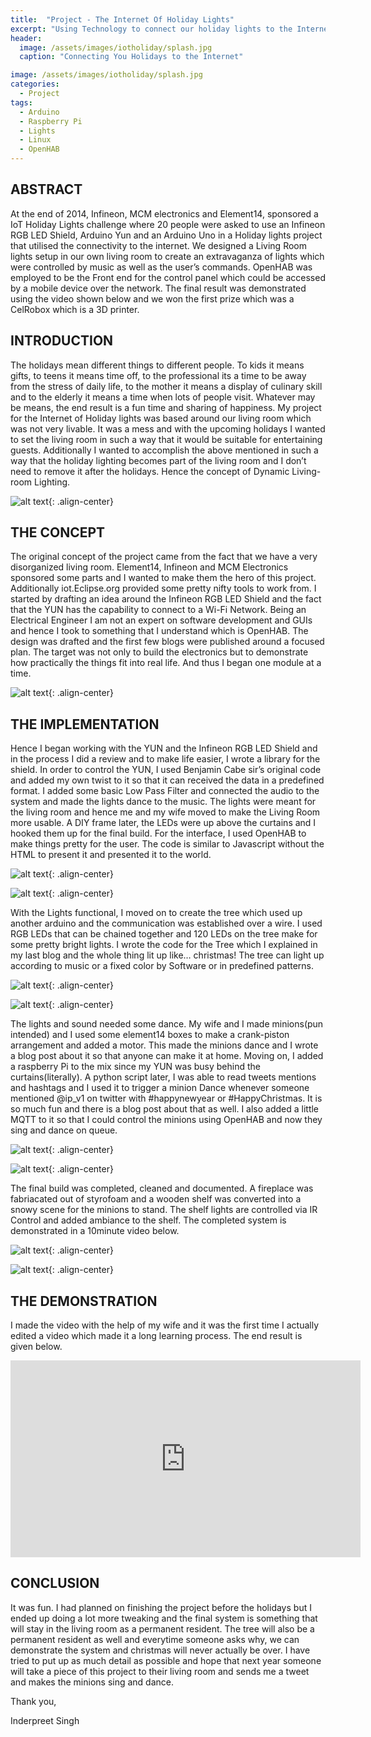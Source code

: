 ```yaml
---
title:  "Project - The Internet Of Holiday Lights"
excerpt: "Using Technology to connect our holiday lights to the Internet."
header:
  image: /assets/images/iotholiday/splash.jpg
  caption: "Connecting You Holidays to the Internet"

image: /assets/images/iotholiday/splash.jpg
categories:
  - Project
tags:
  - Arduino
  - Raspberry Pi
  - Lights
  - Linux
  - OpenHAB
---
```


## ABSTRACT

At the end of 2014, Infineon, MCM electronics and Element14, sponsored a IoT Holiday Lights challenge where 20 people were asked to use an Infineon RGB LED Shield, Arduino Yun and an Arduino Uno in a Holiday lights project that utilised the connectivity to the internet. We designed a Living Room lights setup in our own living room to create an extravaganza of lights which were controlled by music as well as the user’s commands. OpenHAB was employed to be the Front end for the control panel which could be accessed by a mobile device over the network. The final result was demonstrated using the video shown below and we won the first prize which was a CelRobox which is a 3D printer.


## INTRODUCTION

The holidays mean different things to different people. To kids it means gifts, to teens it means time off, to the professional its a time to be away from the stress of daily life, to the mother it means a display of culinary skill and to the elderly it means a time when lots of people visit. Whatever may be means, the end result is a fun time and sharing of happiness.
My project for the Internet of Holiday lights was based around our living room which was not very livable. It was a mess and with the upcoming holidays I wanted to set the living room in such a way that it would be suitable for entertaining guests. Additionally I wanted to accomplish the above mentioned in such a way that the holiday lighting becomes part of the living room and I don’t need to remove it after the holidays. Hence the concept of Dynamic Living-room Lighting.

![alt text](/assets/images/iotholiday/1.jpg "Voltage Divider"){: .align-center}

## THE CONCEPT

The original concept of the project came from the fact that we have a very disorganized living room. Element14, Infineon and MCM Electronics sponsored some parts and I wanted to make them the hero of this project. Additionally iot.Eclipse.org provided some pretty nifty tools to work from. I started by drafting an idea around the Infineon RGB LED Shield and the fact that the YUN has the capability to connect to a Wi-Fi Network. Being an Electrical Engineer I am not an expert on software development and GUIs and hence I took to something that I understand which is OpenHAB. The design was drafted and the first few blogs were published around a focused plan. The target was not only to build the electronics but to demonstrate how practically the things fit into real life. And thus I began one module at a time.

![alt text](/assets/images/iotholiday/2.jpg){: .align-center}

## THE IMPLEMENTATION

Hence I began working with the YUN and the Infineon RGB LED Shield and in the process I did a review and to make life easier, I wrote a library for the shield. In order to control the YUN, I used Benjamin Cabe sir’s original code and added my own twist to it so that it can received the data in a predefined format. I added some basic Low Pass Filter and connected the audio to the system and made the lights dance to the music. The lights were meant for the living room and hence me and my wife moved to make the Living Room more usable. A DIY frame later, the LEDs were up above the curtains and I hooked them up for the final build. For the interface, I used OpenHAB to make things pretty for the user. The code is similar to Javascript without the HTML to present it and presented it to the world.

![alt text](/assets/images/iotholiday/3.jpg){: .align-center}

![alt text](/assets/images/iotholiday/4.jpg){: .align-center}

With the Lights functional, I moved on to create the tree which used up another arduino and the communication was established over a wire. I used RGB LEDs that can be chained together and 120 LEDs on the tree make for some pretty bright lights. I wrote the code for the Tree which I explained in my last blog and the whole thing lit up like… christmas! The tree can light up according to music or a fixed color by Software or in predefined patterns.

![alt text](/assets/images/iotholiday/5.jpg){: .align-center}

![alt text](/assets/images/iotholiday/6.jpg){: .align-center}

The lights and sound needed some dance. My wife and I made minions(pun intended) and I used some element14 boxes to make a crank-piston arrangement and added a motor. This made the minions dance and I wrote a blog post about it so that anyone can make it at home. Moving on, I added a raspberry Pi to the mix since my YUN was busy behind the curtains(literally). A python script later, I was able to read tweets mentions and hashtags and I used it to trigger a minion Dance whenever someone mentioned @ip_v1 on twitter with #happynewyear or #HappyChristmas. It is so much fun and there is a blog post about that as well. I also added a little MQTT to it so that I could control the minions using OpenHAB and now they sing and dance on queue.

![alt text](/assets/images/iotholiday/7.jpg){: .align-center}

![alt text](/assets/images/iotholiday/8.jpg){: .align-center}

The final build was completed, cleaned and documented. A fireplace was fabriacated out of styrofoam and a wooden shelf was converted into a snowy scene for the minions to stand. The shelf lights are controlled via IR Control and added ambiance to the shelf. The completed system is demonstrated in a 10minute video below.

![alt text](/assets/images/iotholiday/9.jpg){: .align-center}

![alt text](/assets/images/iotholiday/10.jpg){: .align-center}

## THE DEMONSTRATION

I made the video with the help of my wife and it was the first time I actually edited a video which made it a long learning process. The end result is given below.

<iframe width="560" height="315" src="https://www.youtube.com/embed/-ZqZz6i7-mw" frameborder="0" allowfullscreen></iframe>

## CONCLUSION

It was fun. I had planned on finishing the project before the holidays but I ended up doing a lot more tweaking and the final system is something that will stay in the living room as a permanent resident. The tree will also be a permanent resident as well and everytime someone asks why, we can demonstrate the system and christmas will never actually be over. I have tried to put up as much detail as possible and hope that next year someone will take a piece of this project to their living room and sends me a tweet and makes the minions sing and dance.

Thank you,

Inderpreet Singh
